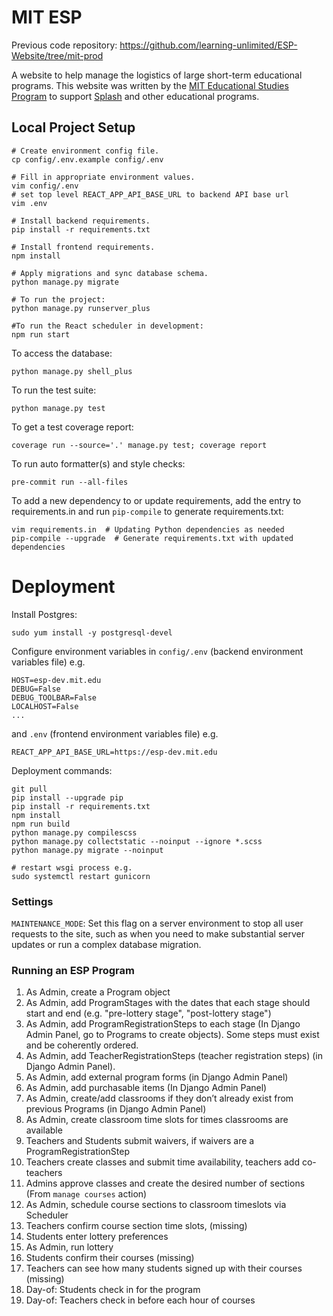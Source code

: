 # MIT ESP
Previous code repository: https://github.com/learning-unlimited/ESP-Website/tree/mit-prod

A website to help manage the logistics of large short-term educational programs. This website was written by the [MIT Educational Studies Program](https://esp.mit.edu) to support [Splash](https://esp.mit.edu/learn/Splash) and other educational programs.


## Local Project Setup
```
# Create environment config file.
cp config/.env.example config/.env

# Fill in appropriate environment values.
vim config/.env
# set top level REACT_APP_API_BASE_URL to backend API base url
vim .env

# Install backend requirements.
pip install -r requirements.txt

# Install frontend requirements.
npm install

# Apply migrations and sync database schema.
python manage.py migrate

# To run the project:
python manage.py runserver_plus

#To run the React scheduler in development:
npm run start
```

To access the database:
```
python manage.py shell_plus
```
To run the test suite:
```
python manage.py test
```
To get a test coverage report:
```
coverage run --source='.' manage.py test; coverage report
```
To run auto formatter(s) and style checks:
```
pre-commit run --all-files
```
To add a new dependency to or update requirements, add the entry to requirements.in and run `pip-compile` to generate requirements.txt:
```
vim requirements.in  # Updating Python dependencies as needed
pip-compile --upgrade  # Generate requirements.txt with updated dependencies
```


# Deployment
Install Postgres:
```buildoutcfg
sudo yum install -y postgresql-devel
```

Configure environment variables in `config/.env` (backend environment variables file) e.g.
```
HOST=esp-dev.mit.edu
DEBUG=False
DEBUG_TOOLBAR=False
LOCALHOST=False
...
```
and `.env` (frontend environment variables file) e.g.
```
REACT_APP_API_BASE_URL=https://esp-dev.mit.edu
```

Deployment commands:
```
git pull
pip install --upgrade pip
pip install -r requirements.txt
npm install
npm run build
python manage.py compilescss
python manage.py collectstatic --noinput --ignore *.scss
python manage.py migrate --noinput

# restart wsgi process e.g.
sudo systemctl restart gunicorn
```

### Settings

`MAINTENANCE_MODE`: Set this flag on a server environment to stop all user requests to the site, such as when you need to make substantial server updates or run a complex database migration.


### Running an ESP Program
1. As Admin, create a Program object
2. As Admin, add ProgramStages with the dates that each stage should start and end (e.g. "pre-lottery stage", "post-lottery stage")
3. As Admin, add ProgramRegistrationSteps to each stage (In Django Admin Panel, go to Programs to create objects). Some steps must exist and be coherently ordered.
4. As Admin, add TeacherRegistrationSteps (teacher registration steps) (in Django Admin Panel).
5. As Admin, add external program forms (in Django Admin Panel)
6. As Admin, add purchasable items (In Django Admin Panel)
7. As Admin, create/add classrooms if they don’t already exist from previous Programs (in Django Admin Panel)
8. As Admin, create classroom time slots for times classrooms are available
9. Teachers and Students submit waivers, if waivers are a ProgramRegistrationStep
10. Teachers create classes and submit time availability, teachers add co-teachers
11. Admins approve classes and create the desired number of sections (From `manage courses` action)
12. As Admin, schedule course sections to classroom timeslots via Scheduler
13. Teachers confirm course section time slots, (missing)
14. Students enter lottery preferences
15. As Admin, run lottery
16. Students confirm their courses (missing)
17. Teachers can see how many students signed up with their courses (missing)
18. Day-of: Students check in for the program
19. Day-of: Teachers check in before each hour of courses


<!--
### Documentation
Documentation for program administrators and developers is in the docs directory, including dev setup documentation and instructions for contributors.

After installing Sphinx via `pip install sphinx`:
```
# sphinx-apidoc -o . ..
make html
make linkcheck
```
 -->